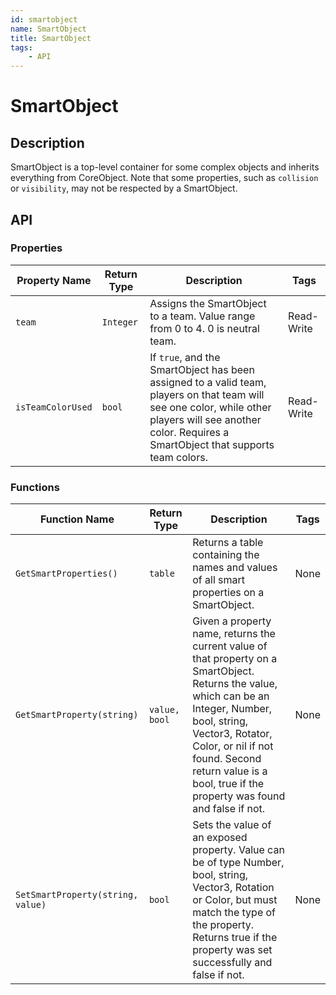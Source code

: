 ```yaml
---
id: smartobject
name: SmartObject
title: SmartObject
tags:
    - API
---
```


# SmartObject

## Description

SmartObject is a top-level container for some complex objects and inherits everything from CoreObject. Note that some properties, such as `collision` or `visibility`, may not be respected by a SmartObject.

## API

### Properties

| Property Name | Return Type | Description | Tags |
| -------- | ----------- | ----------- | ---- |
| `team` | `Integer` | Assigns the SmartObject to a team. Value range from 0 to 4. 0 is neutral team. | Read-Write |
| `isTeamColorUsed` | `bool` | If `true`, and the SmartObject has been assigned to a valid team, players on that team will see one color, while other players will see another color. Requires a SmartObject that supports team colors. | Read-Write |

### Functions

| Function Name | Return Type | Description | Tags |
| -------- | ----------- | ----------- | ---- |
| `GetSmartProperties()` | `table` | Returns a table containing the names and values of all smart properties on a SmartObject. | None |
| `GetSmartProperty(string)` | `value, bool` | Given a property name, returns the current value of that property on a SmartObject. Returns the value, which can be an Integer, Number, bool, string, Vector3, Rotator, Color, or nil if not found. Second return value is a bool, true if the property was found and false if not. | None |
| `SetSmartProperty(string, value)` | `bool` | Sets the value of an exposed property. Value can be of type Number, bool, string, Vector3, Rotation or Color, but must match the type of the property. Returns true if the property was set successfully and false if not. | None |
